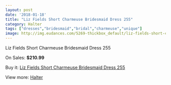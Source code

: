 ```yaml
---
layout: post
date: '2018-01-18'
title: "Liz Fields Short Charmeuse Bridesmaid Dress 255"
category: Halter
tags: ["dresses","bridesmaid","bridal","charmeuse","unique"]
image: http://img.eudances.com/5269-thickbox_default/liz-fields-short-charmeuse-bridesmaid-dress-255.jpg
---
```

Liz Fields Short Charmeuse Bridesmaid Dress 255

On Sales: **$210.99**
<a href="https://www.eudances.com/en/halter/1777-liz-fields-short-charmeuse-bridesmaid-dress-255.html"><amp-img layout="responsive" width="600" height="600" src="//img.eudances.com/5269-thickbox_default/liz-fields-short-charmeuse-bridesmaid-dress-255.jpg" alt="Liz Fields Short Charmeuse Bridesmaid Dress 255 0" /></a>
<a href="https://www.eudances.com/en/halter/1777-liz-fields-short-charmeuse-bridesmaid-dress-255.html"><amp-img layout="responsive" width="600" height="600" src="//img.eudances.com/5270-thickbox_default/liz-fields-short-charmeuse-bridesmaid-dress-255.jpg" alt="Liz Fields Short Charmeuse Bridesmaid Dress 255 1" /></a>

Buy it: [Liz Fields Short Charmeuse Bridesmaid Dress 255](https://www.eudances.com/en/halter/1777-liz-fields-short-charmeuse-bridesmaid-dress-255.html "Liz Fields Short Charmeuse Bridesmaid Dress 255")

View more: [Halter](https://www.eudances.com/en/19-halter "Halter")